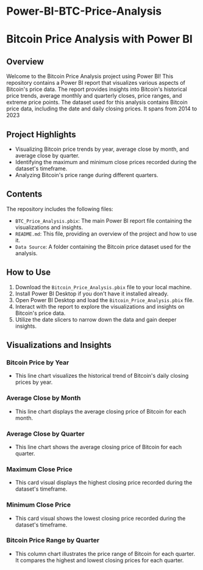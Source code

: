 # Power-BI-BTC-Price-Analysis
# Bitcoin Price Analysis with Power BI

## Overview

Welcome to the Bitcoin Price Analysis project using Power BI! This repository contains a Power BI report that visualizes various aspects of Bitcoin's price data. The report provides insights into Bitcoin's historical price trends, average monthly and quarterly closes, price ranges, and extreme price points.
The dataset used for this analysis contains Bitcoin price data, including the date and daily closing prices. It spans from 2014 to 2023

## Project Highlights

- Visualizing Bitcoin price trends by year, average close by month, and average close by quarter.
- Identifying the maximum and minimum close prices recorded during the dataset's timeframe.
- Analyzing Bitcoin's price range during different quarters.

## Contents

The repository includes the following files:

- `BTC_Price_Analysis.pbix`: The main Power BI report file containing the visualizations and insights.
- `README.md`: This file, providing an overview of the project and how to use it.
- `Data Source`: A folder containing the Bitcoin price dataset used for the analysis.

## How to Use

1. Download the `Bitcoin_Price_Analysis.pbix` file to your local machine.
2. Install Power BI Desktop if you don't have it installed already.
3. Open Power BI Desktop and load the `Bitcoin_Price_Analysis.pbix` file.
4. Interact with the report to explore the visualizations and insights on Bitcoin's price data.
5. Utilize the date slicers to narrow down the data and gain deeper insights.

## Visualizations and Insights

### Bitcoin Price by Year

- This line chart visualizes the historical trend of Bitcoin's daily closing prices by year.

### Average Close by Month

- This line chart displays the average closing price of Bitcoin for each month.

### Average Close by Quarter

- This line chart shows the average closing price of Bitcoin for each quarter.

### Maximum Close Price

- This card visual displays the highest closing price recorded during the dataset's timeframe.

### Minimum Close Price

- This card visual shows the lowest closing price recorded during the dataset's timeframe.

### Bitcoin Price Range by Quarter

- This column chart illustrates the price range of Bitcoin for each quarter. It compares the highest and lowest closing prices for each quarter.
